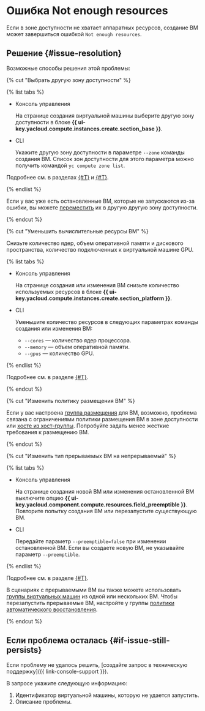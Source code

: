 # Ошибка Not enough resources

Если в зоне доступности не хватает аппаратных ресурсов, создание ВМ может завершиться ошибкой `Not enough resources`.

## Решение {#issue-resolution}

Возможные способы решения этой проблемы:

{% cut "Выбрать другую зону доступности" %}

{% list tabs %}

- Консоль управления

  На странице создания виртуальной машины выберите другую зону доступности в блоке **{{ ui-key.yacloud.compute.instances.create.section_base }}**.

- CLI

  Укажите другую зону доступности в параметре `--zone` команды создания ВМ. Список зон доступности для этого параметра можно получить командой `yc compute zone list`.

Подробнее см. в разделах [{#T}](../operations/vm-create/create-linux-vm.md) и [{#T}](../operations/vm-control/vm-update.md).

{% endlist %}

Если у вас уже есть остановленные ВМ, которые не запускаются из-за ошибки, вы можете [переместить](../operations/vm-control/vm-change-zone.md) их в другую другую зону доступности.

{% endcut %}

{% cut "Уменьшить вычислительные ресурсы ВМ" %}

Снизьте количество ядер, объем оперативной памяти и дискового пространства, количество подключенных к виртуальной машине GPU.

{% list tabs %}

- Консоль управления

  На странице создания или изменения ВМ снизьте количество используемых ресурсов в блоке **{{ ui-key.yacloud.compute.instances.create.section_platform }}**.

- CLI

  Уменьшите количество ресурсов в следующих параметрах команды создания или изменения ВМ:

  * `--cores` — количество ядер процессора.
  * `--memory` — объем оперативной памяти.
  * `--gpus` — количество GPU.

{% endlist %}

Подробнее см. в разделе [{#T}](../operations/vm-control/vm-update-resources.md).

{% endcut %}

{% cut "Изменить политику размещения ВМ" %}

Если у вас настроена [группа размещения](../concepts/placement-groups.md) для ВМ, возможно, проблема связана с ограничениями политики размещения ВМ в зоне доступности или [хосте из хост-группы](../concepts/dedicated-host.md#bind-vm). Попробуйте задать менее жесткие требования к размещению ВМ.

{% endcut %}

{% cut "Изменить тип прерываемых ВМ на непрерываемый" %}

{% list tabs %}

- Консоль управления

  На странице создания новой ВМ или изменения остановленной ВМ выключите опцию **{{ ui-key.yacloud.component.compute.resources.field_preemptible }}**. Повторите попытку создания ВМ или перезапустите существующую ВМ.

- CLI

  Передайте параметр `--preemptible=false` при изменении остановленной ВМ. Если вы создаете новую ВМ, не указывайте параметр `--preemptible`.

{% endlist %}

Подробнее см. в разделе [{#T}](../operations/vm-create/create-preemptible-vm.md#preemptible-to-regular).

В сценариях с прерываемыми ВМ вы также можете использовать [группы виртуальных машин](../concepts/instance-groups/index.md) из одной или нескольких ВМ. Чтобы перезапустить прерываемые ВМ, настройте у группы [политики автоматического восстановления](../concepts/instance-groups/autohealing.md).

{% endcut %}

## Если проблема осталась {#if-issue-still-persists}

Если проблему не удалось решить, [создайте запрос в техническую поддержку]({{ link-console-support }}).

В запросе укажите следующую информацию:

1. Идентификатор виртуальной машины, которую не удается запустить.
2. Описание проблемы.
